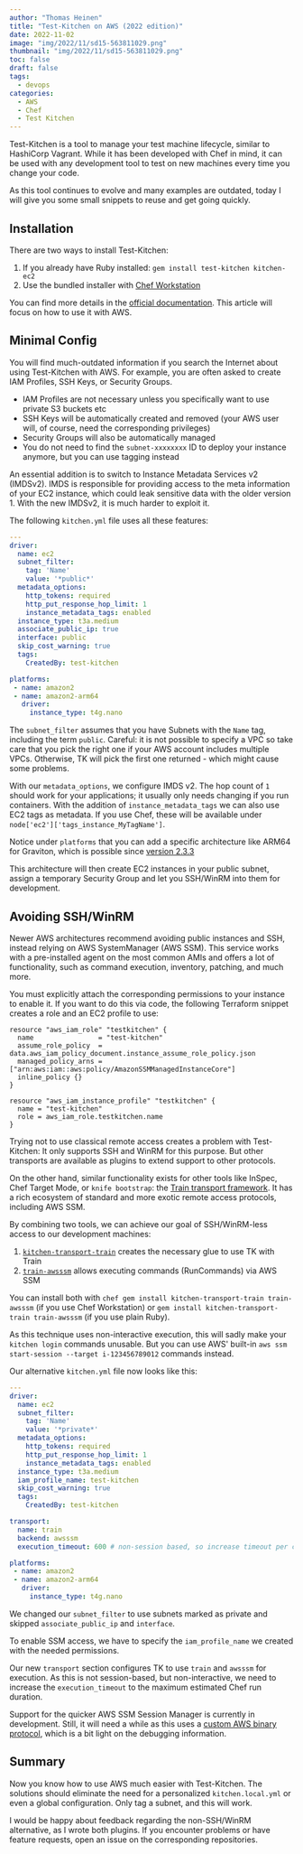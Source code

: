 ```yaml
---
author: "Thomas Heinen"
title: "Test-Kitchen on AWS (2022 edition)"
date: 2022-11-02
image: "img/2022/11/sd15-563811029.png"
thumbnail: "img/2022/11/sd15-563811029.png"
toc: false
draft: false
tags:
  - devops
categories:
  - AWS
  - Chef
  - Test Kitchen
---
```

Test-Kitchen is a tool to manage your test machine lifecycle, similar to HashiCorp Vagrant. While it has been developed with Chef in mind, it can be used with any development tool to test on new machines every time you change your code.

As this tool continues to evolve and many examples are outdated, today I will give you some small snippets to reuse and get going quickly.

<!--more-->

## Installation

There are two ways to install Test-Kitchen:

1. If you already have Ruby installed: `gem install test-kitchen kitchen-ec2`
2. Use the bundled installer with [Chef Workstation](https://www.chef.io/downloads/tools/workstation)

You can find more details in the [official documentation](https://kitchen.ci/docs/getting-started/introduction/). This article will focus on how to use it with AWS.

## Minimal Config

You will find much-outdated information if you search the Internet about using Test-Kitchen with AWS. For example, you are often asked to create IAM Profiles, SSH Keys, or Security Groups.

- IAM Profiles are not necessary unless you specifically want to use private S3 buckets etc
- SSH Keys will be automatically created and removed (your AWS user will, of course, need the corresponding privileges)
- Security Groups will also be automatically managed
- You do not need to find the `subnet-xxxxxxxx` ID to deploy your instance anymore, but you can use tagging instead

An essential addition is to switch to Instance Metadata Services v2 (IMDSv2). IMDS is responsible for providing access to the meta information of your EC2 instance, which could leak sensitive data with the older version 1. With the new IMDSv2, it is much harder to exploit it.

The following `kitchen.yml` file uses all these features:

```YAML
---
driver:
  name: ec2
  subnet_filter:
    tag: 'Name'
    value: '*public*'
  metadata_options:
    http_tokens: required
    http_put_response_hop_limit: 1
    instance_metadata_tags: enabled
  instance_type: t3a.medium
  associate_public_ip: true
  interface: public
  skip_cost_warning: true
  tags:
    CreatedBy: test-kitchen

platforms:
 - name: amazon2
 - name: amazon2-arm64
   driver:
     instance_type: t4g.nano
```

The `subnet_filter` assumes that you have Subnets with the `Name` tag, including the term `public`. Careful: it is not possible to specify a VPC so take care that you pick the right one if your AWS account includes multiple VPCs. Otherwise, TK will pick the first one returned - which might cause some problems.

With our `metadata_options`, we configure IMDS v2. The hop count of `1` should work for your applications; it usually only needs changing if you run containers. With the addition of `instance_metadata_tags` we can also use EC2 tags as metadata. If you use Chef, these will be available under `node['ec2']['tags_instance_MyTagName']`.

Notice under `platforms` that you can add a specific architecture like ARM64 for Graviton, which is possible since [version 2.3.3](https://github.com/test-kitchen/kitchen-ec2/commit/dba6a96596632afa44b88f7fc9615aba7468c7f6)

This architecture will then create EC2 instances in your public subnet, assign a temporary Security Group and let you SSH/WinRM into them for development.

<!-- Fun Blog: mac1.metal/mac2.metal with test-kitchen -->

## Avoiding SSH/WinRM

Newer AWS architectures recommend avoiding public instances and SSH, instead relying on AWS SystemManager (AWS SSM). This service works with a pre-installed agent on the most common AMIs and offers a lot of functionality, such as command execution, inventory, patching, and much more.

You must explicitly attach the corresponding permissions to your instance to enable it. If you want to do this via code, the following Terraform snippet creates a role and an EC2 profile to use:

```hcl
resource "aws_iam_role" "testkitchen" {
  name                = "test-kitchen"
  assume_role_policy  = data.aws_iam_policy_document.instance_assume_role_policy.json
  managed_policy_arns = ["arn:aws:iam::aws:policy/AmazonSSMManagedInstanceCore"]
  inline_policy {}
}

resource "aws_iam_instance_profile" "testkitchen" {
  name = "test-kitchen"
  role = aws_iam_role.testkitchen.name
}
```

Trying not to use classical remote access creates a problem with Test-Kitchen: It only supports SSH and WinRM for this purpose. But other transports are available as plugins to extend support to other protocols.

On the other hand, similar functionality exists for other tools like InSpec, Chef Target Mode, or `knife bootstrap`: the [Train transport framework](https://github.com/inspec/train). It has a rich ecosystem of standard and more exotic remote access protocols, including AWS SSM.

By combining two tools, we can achieve our goal of SSH/WinRM-less access to our development machines:

1. [`kitchen-transport-train`](https://github.com/tecracer-chef/kitchen-transport-train/) creates the necessary glue to use TK with Train
2. [`train-awsssm`](https://github.com/tecracer-chef/train-awsssm) allows executing commands (RunCommands) via AWS SSM

You can install both with `chef gem install kitchen-transport-train train-awsssm` (if you use Chef Workstation) or `gem install kitchen-transport-train train-awsssm` (if you use plain Ruby).

As this technique uses non-interactive execution, this will sadly make your `kitchen login` commands unusable. But you can use AWS' built-in `aws ssm start-session --target i-123456789012` commands instead.

Our alternative `kitchen.yml` file now looks like this:

```yaml
---
driver:
  name: ec2
  subnet_filter:
    tag: 'Name'
    value: '*private*'
  metadata_options:
    http_tokens: required
    http_put_response_hop_limit: 1
    instance_metadata_tags: enabled
  instance_type: t3a.medium
  iam_profile_name: test-kitchen
  skip_cost_warning: true
  tags:
    CreatedBy: test-kitchen

transport:
  name: train
  backend: awsssm
  execution_timeout: 600 # non-session based, so increase timeout per command

platforms:
 - name: amazon2
 - name: amazon2-arm64
   driver:
     instance_type: t4g.nano
```

We changed our `subnet_filter` to use subnets marked as private and skipped `associate_public_ip` and `interface`.

To enable SSM access, we have to specify the `iam_profile_name` we created with the needed permissions.

Our new `transport` section configures TK to use `train` and `awsssm` for execution. As this is not session-based, but non-interactive, we need to increase the `execution_timeout` to the maximum estimated Chef run duration.

Support for the quicker AWS SSM Session Manager is currently in development. Still, it will need a while as this uses a [custom AWS binary protocol](https://github.com/bertrandmartel/aws-ssm-session/blob/master/src/ssm.js), which is a bit light on the debugging information.

## Summary

Now you know how to use AWS much easier with Test-Kitchen. The solutions should eliminate the need for a personalized `kitchen.local.yml` or even a global configuration. Only tag a subnet, and this will work.

I would be happy about feedback regarding the non-SSH/WinRM alternative, as I wrote both plugins. If you encounter problems or have feature requests, open an issue on the corresponding repositories.

